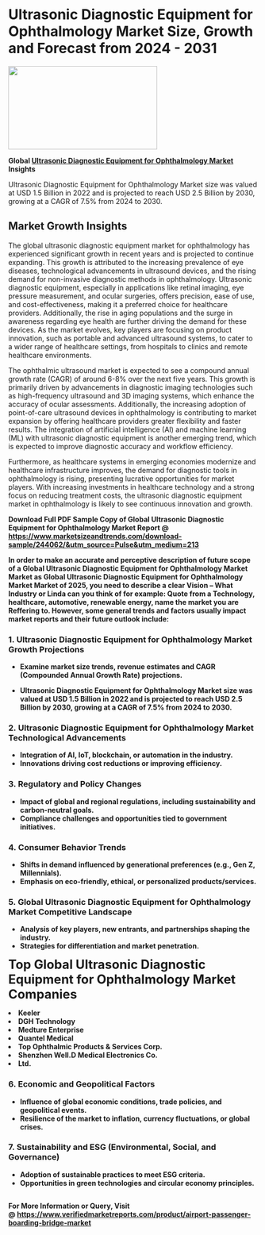 <H1>Ultrasonic Diagnostic Equipment for Ophthalmology Market Size, Growth and Forecast from 2024 - 2031</H1><img class="aligncenter size-medium wp-image-584254" src="https://thirdeyenews.in/wp-content/uploads/2024/09/Global-Market-Research-300x168.jpeg" alt="" width="300" height="168" /><p><strong>Global&nbsp;<a href="https://www.marketsizeandtrends.com/download-sample/244062/&amp;utm_source=Pulse&amp;utm_medium=213">Ultrasonic Diagnostic Equipment for Ophthalmology Market</a> Insights</strong></p><p>Ultrasonic Diagnostic Equipment for Ophthalmology Market size was valued at USD 1.5 Billion in 2022 and is projected to reach USD 2.5 Billion by 2030, growing at a CAGR of 7.5% from 2024 to 2030.</p><p><h2>Market Growth Insights</h2> <p>The global ultrasonic diagnostic equipment market for ophthalmology has experienced significant growth in recent years and is projected to continue expanding. This growth is attributed to the increasing prevalence of eye diseases, technological advancements in ultrasound devices, and the rising demand for non-invasive diagnostic methods in ophthalmology. Ultrasonic diagnostic equipment, especially in applications like retinal imaging, eye pressure measurement, and ocular surgeries, offers precision, ease of use, and cost-effectiveness, making it a preferred choice for healthcare providers. Additionally, the rise in aging populations and the surge in awareness regarding eye health are further driving the demand for these devices. As the market evolves, key players are focusing on product innovation, such as portable and advanced ultrasound systems, to cater to a wider range of healthcare settings, from hospitals to clinics and remote healthcare environments.</p> <p><strong></strong></p> <p>The ophthalmic ultrasound market is expected to see a compound annual growth rate (CAGR) of around 6-8% over the next five years. This growth is primarily driven by advancements in diagnostic imaging technologies such as high-frequency ultrasound and 3D imaging systems, which enhance the accuracy of ocular assessments. Additionally, the increasing adoption of point-of-care ultrasound devices in ophthalmology is contributing to market expansion by offering healthcare providers greater flexibility and faster results. The integration of artificial intelligence (AI) and machine learning (ML) with ultrasonic diagnostic equipment is another emerging trend, which is expected to improve diagnostic accuracy and workflow efficiency.</p> <p>Furthermore, as healthcare systems in emerging economies modernize and healthcare infrastructure improves, the demand for diagnostic tools in ophthalmology is rising, presenting lucrative opportunities for market players. With increasing investments in healthcare technology and a strong focus on reducing treatment costs, the ultrasonic diagnostic equipment market in ophthalmology is likely to see continuous innovation and growth.</p> <p><strong></p><p><span class=""><strong>Download Full PDF Sample Copy of Global Ultrasonic Diagnostic Equipment for Ophthalmology Market Report</strong> @ <a href="https://www.marketsizeandtrends.com/download-sample/244062/&amp;utm_source=Pulse&amp;utm_medium=213" target="_blank">https://www.marketsizeandtrends.com/download-sample/244062/&amp;utm_source=Pulse&amp;utm_medium=213</a></span></p><p>In order to make an accurate and perceptive description of future scope of a Global&nbsp;Ultrasonic Diagnostic Equipment for Ophthalmology Market Market as Global&nbsp;Ultrasonic Diagnostic Equipment for Ophthalmology Market Market of 2025, you need to describe a clear Vision &ndash; What Industry or Linda can you think of for example: Quote from a Technology, healthcare, automotive, renewable energy, name the market you are Reffering to. However, some general trends and factors usually impact market reports and their future outlook include:</p><h3>1.&nbsp;<strong>Ultrasonic Diagnostic Equipment for Ophthalmology Market Growth Projections</strong></h3><ul><li>Examine market size trends, revenue estimates and CAGR (Compounded Annual Growth Rate) projections.</li><li><p>Ultrasonic Diagnostic Equipment for Ophthalmology Market size was valued at USD 1.5 Billion in 2022 and is projected to reach USD 2.5 Billion by 2030, growing at a CAGR of 7.5% from 2024 to 2030.</p></li></ul><h3>2.&nbsp;<strong>Ultrasonic Diagnostic Equipment for Ophthalmology Market Technological Advancements</strong></h3><ul><li>Integration of AI, IoT, blockchain, or automation in the industry.</li><li>Innovations driving cost reductions or improving efficiency.</li></ul><h3>3.&nbsp;<strong>Regulatory and Policy Changes</strong></h3><ul><li>Impact of global and regional regulations, including sustainability and carbon-neutral goals.</li><li>Compliance challenges and opportunities tied to government initiatives.</li></ul><h3>4.&nbsp;<strong>Consumer Behavior Trends</strong></h3><ul><li>Shifts in demand influenced by generational preferences (e.g., Gen Z, Millennials).</li><li>Emphasis on eco-friendly, ethical, or personalized products/services.</li></ul><h3>5.&nbsp;<strong>Global Ultrasonic Diagnostic Equipment for Ophthalmology Market Competitive Landscape</strong></h3><ul><li>Analysis of key players, new entrants, and partnerships shaping the industry.</li><li>Strategies for differentiation and market penetration.</li></ul><p data-pm-slice="1 1 []"><span style="color: inherit; font-family: inherit; font-size: 25px;">Top Global Ultrasonic Diagnostic Equipment for Ophthalmology Market Companies</span></p><div class="" data-test-id=""><p><li>Keeler</li><li> DGH Technology</li><li> Medture Enterprise</li><li> Quantel Medical</li><li> Top Ophthalmic Products & Services Corp.</li><li> Shenzhen Well.D Medical Electronics Co.</li><li> Ltd.</li></p></div><h3>6.&nbsp;<strong>Economic and Geopolitical Factors</strong></h3><ul><li>Influence of global economic conditions, trade policies, and geopolitical events.</li><li>Resilience of the market to inflation, currency fluctuations, or global crises.</li></ul><h3>7.&nbsp;<strong>Sustainability and ESG (Environmental, Social, and Governance)</strong></h3><ul><li>Adoption of sustainable practices to meet ESG criteria.</li><li>Opportunities in green technologies and circular economy principles.</li></ul><h2><strong style="font-size: 14px;">For More Information or Query, Visit @&nbsp;</strong><a style="background-color: #ffffff; font-size: 14px;" href="https://www.marketsizeandtrends.com/report/ultrasonic-diagnostic-equipment-for-ophthalmology-market/" target="_blank">https://www.verifiedmarketreports.com/product/airport-passenger-boarding-bridge-market</a></h2>
